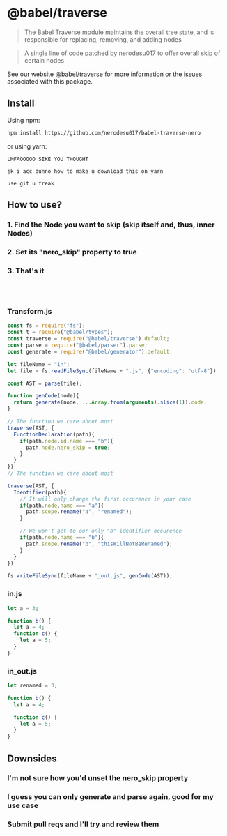 # @babel/traverse

> The Babel Traverse module maintains the overall tree state, and is responsible for replacing, removing, and adding nodes

> A single line of code patched by nerodesu017 to offer overall skip of certain nodes


See our website [@babel/traverse](https://babeljs.io/docs/en/babel-traverse) for more information or the [issues](https://github.com/babel/babel/issues?utf8=%E2%9C%93&q=is%3Aissue+label%3A%22pkg%3A%20traverse%22+is%3Aopen) associated with this package.

## Install

Using npm:

```sh
npm install https://github.com/nerodesu017/babel-traverse-nero
```

or using yarn:

```
LMFAOOOOO SIKE YOU THOUGHT

jk i acc dunno how to make u download this on yarn

use git u freak
```

## How to use?

### 1. Find the Node you want to skip (skip itself and, thus, inner Nodes)
### 2. Set its "nero_skip" property to true
### 3. That's it

<br><br>

### **Transform.js**

```js
const fs = require("fs");
const t = require("@babel/types");
const traverse = require("@babel/traverse").default;
const parse = require("@babel/parser").parse;
const generate = require("@babel/generator").default;

let fileName = "in";
let file = fs.readFileSync(fileName + ".js", {"encoding": "utf-8"})

const AST = parse(file);

function genCode(node){
  return generate(node, ...Array.from(arguments).slice(1)).code;
}

// The function we care about most
traverse(AST, {
  FunctionDeclaration(path){
    if(path.node.id.name === "b"){
      path.node.nero_skip = true;
    }
  }
})
// The function we care about most

traverse(AST, {
  Identifier(path){
    // It will only change the first occurence in your case
    if(path.node.name === "a"){
      path.scope.rename("a", "renamed");
    }

    // We won't get to our only "b" identifier occurence
    if(path.node.name === "b"){
      path.scope.rename("b", "thisWillNotBeRenamed");
    }
  }
})

fs.writeFileSync(fileName + "_out.js", genCode(AST));
```

### **in.js**

```js
let a = 3;

function b() {
  let a = 4;
  function c() {
    let a = 5;
  }
}
```

### **in_out.js**

```js
let renamed = 3;

function b() {
  let a = 4;

  function c() {
    let a = 5;
  }
}
```

## Downsides

### I'm not sure how you'd unset the nero_skip property
### I guess you can only generate and parse again, good for my use case
### Submit pull reqs and I'll try and review them